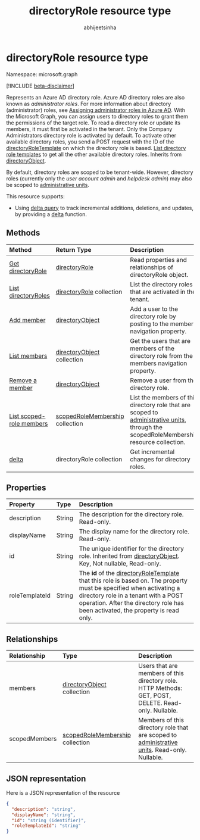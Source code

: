 ﻿---
title: "directoryRole resource type"
description: "Represents an Azure AD directory role. Azure AD directory roles are also known as *administrator roles*."
localization_priority: Normal
author: "abhijeetsinha"
ms.prod: "microsoft-identity-platform"
doc_type: resourcePageType
---

# directoryRole resource type

Namespace: microsoft.graph

[!INCLUDE [beta-disclaimer](../../includes/beta-disclaimer.md)]

Represents an Azure AD directory role. Azure AD directory roles are also known as *administrator roles*. For more information about directory (administrator) roles, see [Assigning administrator roles in Azure AD](https://azure.microsoft.com/documentation/articles/active-directory-assign-admin-roles/). With the Microsoft Graph, you can assign users to directory roles to grant them the permissions of the target role. To read a directory role or update its members, it must first be activated in the tenant. Only the Company Administrators directory role is activated by default. To activate other available directory roles, you send a POST request with the ID of the [directoryRoleTemplate](directoryroletemplate.md) on which the directory role is based. [List directory role templates](../api/directoryroletemplate-list.md) to get all the other available directory roles. Inherits from [directoryObject](directoryobject.md).

By default, directory roles are scoped to be tenant-wide.  However, directory roles (currently only the *user account admin* and *helpdesk admin*) may also be scoped to [administrative units](administrativeunit.md).

This resource supports:

- Using [delta query](/graph/delta-query-overview) to track incremental additions, deletions, and updates, by providing a [delta](../api/directoryrole-delta.md) function.

## Methods

| Method                                                           | Return Type                                                | Description                                                                                                                                                     |
| :--------------------------------------------------------------- | :--------------------------------------------------------- | :-------------------------------------------------------------------------------------------------------------------------------------------------------------- |
| [Get directoryRole](../api/directoryrole-get.md)                 | [directoryRole](directoryrole.md)                          | Read properties and relationships of directoryRole object.                                                                                                      |
| [List directoryRoles](../api/directoryrole-list.md)              | [directoryRole](directoryrole.md) collection               | List the directory roles that are activated in the tenant.                                                                                                      |
| [Add member](../api/directoryrole-post-members.md)               | [directoryObject](directoryobject.md)                      | Add a user to the directory role by posting to the members navigation property.                                                                                 |
| [List members](../api/directoryrole-list-members.md)             | [directoryObject](directoryobject.md) collection           | Get the users that are members of the directory role from the members navigation property.                                                                      |
| [Remove a member](../api/directoryrole-delete-member.md)         | [directoryObject](directoryobject.md)                      | Remove a user from the directory role.                                                                                                                          |
| [List scoped-role members](../api/directoryrole-list-members.md) | [scopedRoleMembership](scopedrolemembership.md) collection | List the members of this directory role that are scoped to [administrative units](administrativeunit.md), through the scopedRoleMembership resource collection. |
| [delta](../api/directoryrole-delta.md)                           | directoryRole collection                                   | Get incremental changes for directory roles.                                                                                                                    |

## Properties

| Property       | Type   | Description                                                                                                                                                                                                                                                                |
| :------------- | :----- | :------------------------------------------------------------------------------------------------------------------------------------------------------------------------------------------------------------------------------------------------------------------------- |
| description    | String | The description for the directory role. Read-only.                                                                                                                                                                                                                         |
| displayName    | String | The display name for the directory role. Read-only.                                                                                                                                                                                                                        |
| id             | String | The unique identifier for the directory role. Inherited from [directoryObject](directoryobject.md). Key, Not nullable, Read-only.                                                                                                                                          |
| roleTemplateId | String | The **id** of the [directoryRoleTemplate](directoryroletemplate.md) that this role is based on. The property must be specified when activating a directory role in a tenant with a POST operation. After the directory role has been activated, the property is read only. |

## Relationships

| Relationship  | Type                                                       | Description                                                                                                           |
| :------------ | :--------------------------------------------------------- | :-------------------------------------------------------------------------------------------------------------------- |
| members       | [directoryObject](directoryobject.md) collection           | Users that are members of this directory role. HTTP Methods: GET, POST, DELETE. Read-only. Nullable.                  |
| scopedMembers | [scopedRoleMembership](scopedrolemembership.md) collection | Members of this directory role that are scoped to [administrative units](administrativeunit.md). Read-only. Nullable. |

## JSON representation

Here is a JSON representation of the resource

<!-- {
  "blockType": "resource",
  "optionalProperties": [
    "memberOf",
    "members",
    "ownedObjects",
    "owners"
  ],
  "keyProperty": "id",
  "@odata.type": "microsoft.graph.directoryRole"
}-->

```json
{
  "description": "string",
  "displayName": "string",
  "id": "string (identifier)",
  "roleTemplateId": "string"
}

```

<!-- uuid: 8fcb5dbc-d5aa-4681-8e31-b001d5168d79
2015-10-25 14:57:30 UTC -->

<!--
{
  "type": "#page.annotation",
  "description": "directoryRole resource",
  "keywords": "",
  "section": "documentation",
  "tocPath": "",
  "suppressions": []
}
-->
